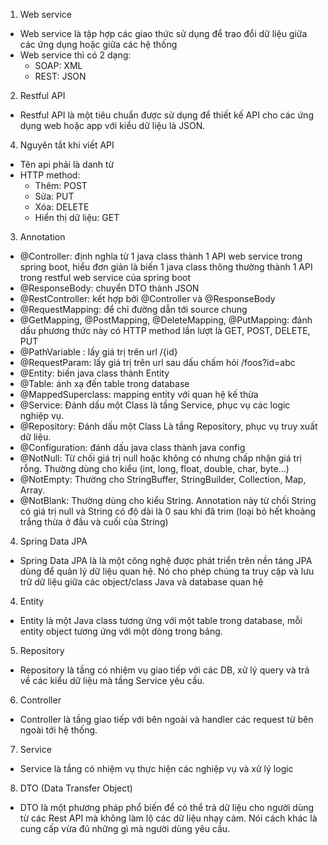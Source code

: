 1. Web service
- Web service là tập hợp các giao thức sử dụng để trao đổi dữ liệu giữa các ứng dụng hoặc giữa các hệ thống
- Web service thì có 2 dạng:
  + SOAP: XML
  + REST: JSON
2. Restful API
- Restful API là một tiêu chuẩn được sử dụng để thiết kế API cho các ứng dụng web hoặc app với kiểu dữ liệu là JSON.
4. Nguyên tắt khi viết API
- Tên api phải là danh từ
- HTTP method:
  + Thêm: POST
  + Sửa: PUT
  + Xóa: DELETE
  + Hiển thị dữ liệu: GET
3. Annotation
- @Controller: định nghĩa từ 1 java class thành 1 API web service trong spring boot, hiểu đơn giản là biến 1 java class thông 
thường thành 1 API trong restful web service của spring boot
- @ResponseBody: chuyển DTO thành JSON
- @RestController: kết hợp bởi @Controller và @ResponseBody
- @RequestMapping: để chỉ đường dẫn tới source chung
- @GetMapping, @PostMapping, @DeleteMapping, @PutMapping: đánh dấu phương thức này có HTTP method lần lượt là GET, POST, DELETE, PUT
- @PathVariable : lấy giá trị trên url /{id}
- @RequestParam: lấy giá trị trên url sau dấu chấm hỏi /foos?id=abc
- @Entity: biến java class thành Entity
- @Table: ánh xạ đến table trong database
- @MappedSuperclass: mapping entity với quan hệ kế thừa
- @Service: Đánh dấu một Class là tầng Service, phục vụ các logic nghiệp vụ.
- @Repository: Đánh dấu một Class Là tầng Repository, phục vụ truy xuất dữ liệu.
- @Configuration: đánh dấu java class thành java config
- @NotNull: Từ chối giá trị null hoặc không có nhưng chấp nhận giá trị rỗng. Thường dùng cho kiểu (int, long, float, double, char, byte...)
- @NotEmpty: Thường cho StringBuffer, StringBuilder, Collection, Map, Array.
- @NotBlank: Thường dùng cho kiểu String. Annotation này từ chối String có giá trị null và String có độ dài là 0 sau khi đã trim 
(loại bỏ hết khoảng trắng thừa ở đầu và cuối của String)
4. Spring Data JPA
- Spring Data JPA là là một công nghệ được phát triển trên nền tảng JPA dùng để quản lý dữ liệu quan hệ. 
Nó cho phép chúng ta truy cập và lưu trữ dữ liệu giữa các object/class Java và database quan hệ
4. Entity
- Entity là một Java class tương ứng với một table trong database, mỗi entity object tương ứng với một dòng trong bảng. 
5. Repository
- Repository là tầng có nhiệm vụ giao tiếp với các DB, xử lý query và trả về các kiểu dữ liệu mà tầng Service yêu cầu.
6. Controller
- Controller là tầng giao tiếp với bên ngoài và handler các request từ bên ngoài tới hệ thống.
7. Service
- Service là tầng có nhiệm vụ thực hiện các nghiệp vụ và xử lý logic
8. DTO (Data Transfer Object)
- DTO là một phương pháp phổ biến để có thể trả dữ liệu cho người dùng từ các Rest API mà không làm lộ các dữ liệu nhạy cảm.
Nói cách khác là cung cấp vừa đủ những gì mà người dùng yêu cầu.